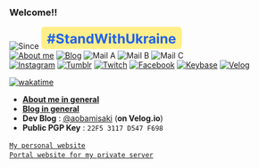 ### Welcome!!
![Since](https://img.shields.io/badge/Since-Jun._1992-%235FD0CC)
[![Stand With Ukraine](https://raw.githubusercontent.com/vshymanskyy/StandWithUkraine/main/badges/StandWithUkraine.svg)](https://stand-with-ukraine.pp.ua)  
[![About me](https://img.shields.io/badge/About-rina-%238ADFFF)](https://rina.pe.kr)
[![Blog](https://img.shields.io/badge/Blog-rina-%2301A860)](https://blog.rina.pe.kr)
![Mail A](https://img.shields.io/badge/Mail-rina@rina.pe.kr-%233344AA)
![Mail B](https://img.shields.io/badge/Mail-themunyang21%40naver.com-%23F4BD6B)
![Mail C](https://img.shields.io/badge/Mail-aobamisaki%40kakao.com-%235FD0CC)  
[![Instagram](https://img.shields.io/badge/-Instagram-dd2a7b?style=flat-square&logo=instagram&logoColor=white&link=https://www.instagram.com/rina.poppinrose/)](https://www.instagram.com/rina.poppinrose/)
[![Tumblr](https://img.shields.io/badge/-Tumblr-35465c?style=flat-square&logo=tumblr&logoColor=white&link=https://kizuna-music.tumblr.com/)](https://kizuna-music.tumblr.com/)
[![Twitch](https://img.shields.io/badge/-Twitch-6441a5?style=flat-square&logo=twitch&logoColor=white&link=https://www.twitch.tv/hoshinoichika0811)](https://www.twitch.tv/hoshinoichika0811)
[![Facebook](https://img.shields.io/badge/-Facebook-1877f2?style=flat-square&logo=facebook&logoColor=white&link=https://www.facebook.com/randomstar67)](https://www.facebook.com/randomstar67)
[![Keybase](https://img.shields.io/badge/-Keybase-33a0ff?style=flat-square&logo=keybase&logoColor=white&link=https://keybase.io/randomstar)](https://keybase.io/randomstar)
[![Velog](https://img.shields.io/badge/-Velog-667881?style=flat-square&logo=Bloglovin&link=https://velog.io/@aobamisaki)](https://velog.io/@aobamisaki)

[![wakatime](https://wakatime.com/badge/user/5558bfe5-2463-483f-b795-2c3421407df8.svg)](https://wakatime.com/@5558bfe5-2463-483f-b795-2c3421407df8)

- **[About me in general](https://rina.pe.kr)**
- **[Blog in general](https://randomstar.blog)**
- **Dev Blog** : [@aobamisaki](https://velog.io/@aobamisaki) (**on Velog.io**)
- **Public PGP Key** : `22F5 3117 D547 F698`

[` My personal website `](https://senarin.kr)  
[` Portal website for my private server `](https://rinaserver.info)
